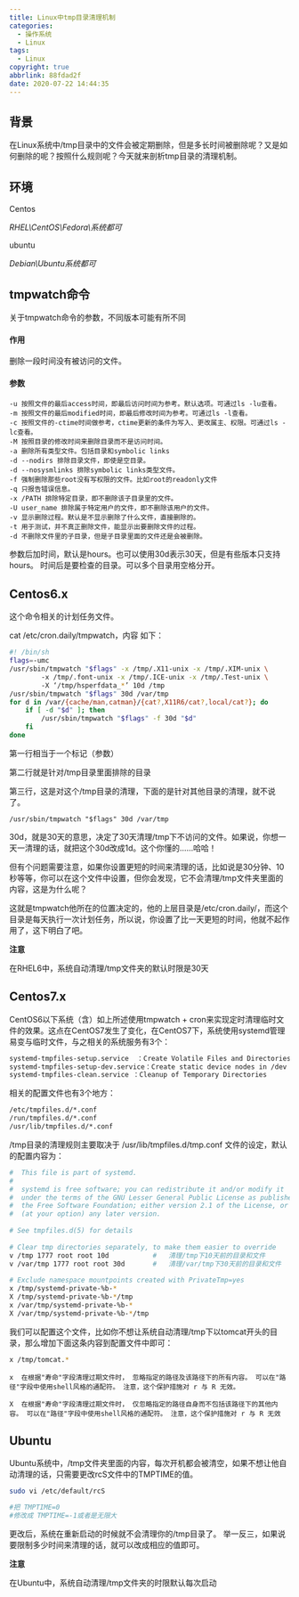 ```yaml
---
title: Linux中tmp目录清理机制
categories:
  - 操作系统
  - Linux
tags:
  - Linux
copyright: true
abbrlink: 88fdad2f
date: 2020-07-22 14:44:35
---
```


## 背景

在Linux系统中/tmp目录中的文件会被定期删除，但是多长时间被删除呢？又是如何删除的呢？按照什么规则呢？今天就来剖析tmp目录的清理机制。



<!--more-->

## 环境

Centos    

*RHEL\CentOS\Fedora\系统都可*

ubuntu

*Debian\Ubuntu系统都可*



## tmpwatch命令

关于tmpwatch命令的参数，不同版本可能有所不同

#### 作用

删除一段时间没有被访问的文件。

#### 参数

```
-u 按照文件的最后access时间，即最后访问时间为参考。默认选项。可通过ls -lu查看。
-m 按照文件的最后modified时间，即最后修改时间为参考。可通过ls -l查看。
-c 按照文件的-ctime时间做参考，ctime更新的条件为写入、更改属主、权限。可通过ls -lc查看。
-M 按照目录的修改时间来删除目录而不是访问时间。
-a 删除所有类型文件。包括目录和symbolic links
-d --nodirs 排除目录文件，即使是空目录。
-d --nosysmlinks 排除symbolic links类型文件。
-f 强制删除那些root没有写权限的文件。比如root的readonly文件
-q 只报告错误信息。
-x /PATH 排除特定目录，即不删除该子目录里的文件。
-U user_name 排除属于特定用户的文件，即不删除该用户的文件。
-v 显示删除过程。默认是不显示删除了什么文件，直接删除的。
-t 用于测试，并不真正删除文件，能显示出要删除文件的过程。
-d 不删除文件里的子目录，但是子目录里面的文件还是会被删除。
```

参数后加时间，默认是hours。也可以使用30d表示30天，但是有些版本只支持hours。 时间后是要检查的目录。可以多个目录用空格分开。

## Centos6.x

这个命令相关的计划任务文件。 

cat  /etc/cron.daily/tmpwatch，内容 如下：

```bash
#! /bin/sh 
flags=-umc 
/usr/sbin/tmpwatch "$flags" -x /tmp/.X11-unix -x /tmp/.XIM-unix \ 
        -x /tmp/.font-unix -x /tmp/.ICE-unix -x /tmp/.Test-unix \ 
        -X ‘/tmp/hsperfdata_*’ 10d /tmp 
/usr/sbin/tmpwatch "$flags" 30d /var/tmp 
for d in /var/{cache/man,catman}/{cat?,X11R6/cat?,local/cat?}; do 
    if [ -d "$d" ]; then 
        /usr/sbin/tmpwatch "$flags" -f 30d "$d" 
    fi 
done
```

第一行相当于一个标记（参数）

第二行就是针对/tmp目录里面排除的目录

第三行，这是对这个/tmp目录的清理，下面的是针对其他目录的清理，就不说了。

```
/usr/sbin/tmpwatch "$flags" 30d /var/tmp
```

30d，就是30天的意思，决定了30天清理/tmp下不访问的文件。如果说，你想一天一清理的话，就把这个30d改成1d。这个你懂的……哈哈！

但有个问题需要注意，如果你设置更短的时间来清理的话，比如说是30分钟、10秒等等，你可以在这个文件中设置，但你会发现，它不会清理/tmp文件夹里面的内容，这是为什么呢？

这就是tmpwatch他所在的位置决定的，他的上层目录是/etc/cron.daily/，而这个目录是每天执行一次计划任务，所以说，你设置了比一天更短的时间，他就不起作用了，这下明白了吧。 

**注意**

在RHEL6中，系统自动清理/tmp文件夹的默认时限是30天

## Centos7.x

CentOS6以下系统（含）如上所述使用tmpwatch + cron来实现定时清理临时文件的效果。这点在CentOS7发生了变化，在CentOS7下，系统使用systemd管理易变与临时文件，与之相关的系统服务有3个：

```bash
systemd-tmpfiles-setup.service  ：Create Volatile Files and Directories
systemd-tmpfiles-setup-dev.service：Create static device nodes in /dev
systemd-tmpfiles-clean.service ：Cleanup of Temporary Directories
```

相关的配置文件也有3个地方：

```bash
/etc/tmpfiles.d/*.conf
/run/tmpfiles.d/*.conf
/usr/lib/tmpfiles.d/*.conf
```

/tmp目录的清理规则主要取决于 /usr/lib/tmpfiles.d/tmp.conf 文件的设定，默认的配置内容为：

```bash
#  This file is part of systemd.
#
#  systemd is free software; you can redistribute it and/or modify it
#  under the terms of the GNU Lesser General Public License as published by
#  the Free Software Foundation; either version 2.1 of the License, or
#  (at your option) any later version.
 
# See tmpfiles.d(5) for details
 
# Clear tmp directories separately, to make them easier to override
v /tmp 1777 root root 10d           #   清理/tmp下10天前的目录和文件
v /var/tmp 1777 root root 30d       #   清理/var/tmp下30天前的目录和文件
 
# Exclude namespace mountpoints created with PrivateTmp=yes
x /tmp/systemd-private-%b-*
X /tmp/systemd-private-%b-*/tmp
x /var/tmp/systemd-private-%b-*
X /var/tmp/systemd-private-%b-*/tmp
```

我们可以配置这个文件，比如你不想让系统自动清理/tmp下以tomcat开头的目录，那么增加下面这条内容到配置文件中即可：

```bash
x /tmp/tomcat.*
```

```
x  在根据"寿命"字段清理过期文件时， 忽略指定的路径及该路径下的所有内容。 可以在"路径"字段中使用shell风格的通配符。 注意，这个保护措施对 r 与 R 无效。

X  在根据"寿命"字段清理过期文件时， 仅忽略指定的路径自身而不包括该路径下的其他内容。 可以在"路径"字段中使用shell风格的通配符。 注意，这个保护措施对 r 与 R 无效
```



## Ubuntu

Ubuntu系统中，/tmp文件夹里面的内容，每次开机都会被清空，如果不想让他自动清理的话，只需要更改rcS文件中的TMPTIME的值。 

```bash
sudo vi /etc/default/rcS

#把 TMPTIME=0
#修改成 TMPTIME=-1或者是无限大
```

更改后，系统在重新启动的时候就不会清理你的/tmp目录了。 举一反三，如果说要限制多少时间来清理的话，就可以改成相应的值即可。

**注意**

在Ubuntu中，系统自动清理/tmp文件夹的时限默认每次启动